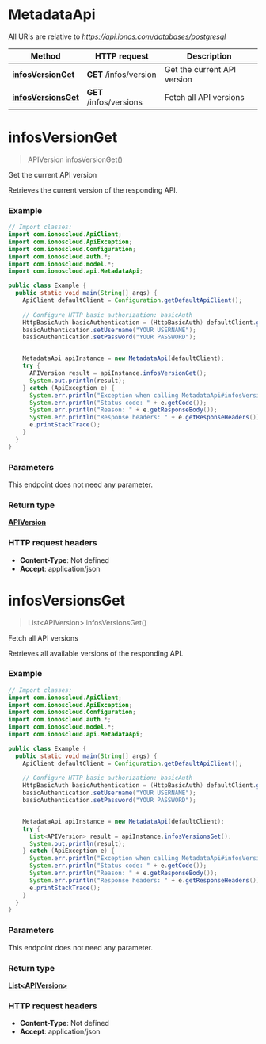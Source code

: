 # MetadataApi

All URIs are relative to *https://api.ionos.com/databases/postgresql*

| Method | HTTP request | Description |
| ------------- | ------------- | ------------- |
| [**infosVersionGet**](MetadataApi.md#infosversionget) | **GET** /infos/version | Get the current API version |
| [**infosVersionsGet**](MetadataApi.md#infosversionsget) | **GET** /infos/versions | Fetch all API versions |


<a name="infosVersionGet"></a>
# **infosVersionGet**
> APIVersion infosVersionGet()

Get the current API version

Retrieves the current version of the responding API.

### Example
```java
// Import classes:
import com.ionoscloud.ApiClient;
import com.ionoscloud.ApiException;
import com.ionoscloud.Configuration;
import com.ionoscloud.auth.*;
import com.ionoscloud.model.*;
import com.ionoscloud.api.MetadataApi;

public class Example {
  public static void main(String[] args) {
    ApiClient defaultClient = Configuration.getDefaultApiClient();
    
    // Configure HTTP basic authorization: basicAuth
    HttpBasicAuth basicAuthentication = (HttpBasicAuth) defaultClient.getAuthentication("basicAuth");
    basicAuthentication.setUsername("YOUR USERNAME");
    basicAuthentication.setPassword("YOUR PASSWORD");


    MetadataApi apiInstance = new MetadataApi(defaultClient);
    try {
      APIVersion result = apiInstance.infosVersionGet();
      System.out.println(result);
    } catch (ApiException e) {
      System.err.println("Exception when calling MetadataApi#infosVersionGet");
      System.err.println("Status code: " + e.getCode());
      System.err.println("Reason: " + e.getResponseBody());
      System.err.println("Response headers: " + e.getResponseHeaders());
      e.printStackTrace();
    }
  }
}
```

### Parameters
This endpoint does not need any parameter.

### Return type

[**APIVersion**](../models/APIVersion.md)

### HTTP request headers

 - **Content-Type**: Not defined
 - **Accept**: application/json

<a name="infosVersionsGet"></a>
# **infosVersionsGet**
> List&lt;APIVersion&gt; infosVersionsGet()

Fetch all API versions

Retrieves all available versions of the responding API.

### Example
```java
// Import classes:
import com.ionoscloud.ApiClient;
import com.ionoscloud.ApiException;
import com.ionoscloud.Configuration;
import com.ionoscloud.auth.*;
import com.ionoscloud.model.*;
import com.ionoscloud.api.MetadataApi;

public class Example {
  public static void main(String[] args) {
    ApiClient defaultClient = Configuration.getDefaultApiClient();
    
    // Configure HTTP basic authorization: basicAuth
    HttpBasicAuth basicAuthentication = (HttpBasicAuth) defaultClient.getAuthentication("basicAuth");
    basicAuthentication.setUsername("YOUR USERNAME");
    basicAuthentication.setPassword("YOUR PASSWORD");


    MetadataApi apiInstance = new MetadataApi(defaultClient);
    try {
      List<APIVersion> result = apiInstance.infosVersionsGet();
      System.out.println(result);
    } catch (ApiException e) {
      System.err.println("Exception when calling MetadataApi#infosVersionsGet");
      System.err.println("Status code: " + e.getCode());
      System.err.println("Reason: " + e.getResponseBody());
      System.err.println("Response headers: " + e.getResponseHeaders());
      e.printStackTrace();
    }
  }
}
```

### Parameters
This endpoint does not need any parameter.

### Return type

[**List&lt;APIVersion&gt;**](../models/APIVersion.md)

### HTTP request headers

 - **Content-Type**: Not defined
 - **Accept**: application/json

